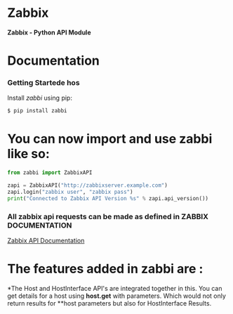 # Zabbix
**Zabbix - Python API Module**

# Documentation
### Getting Startede hos

Install *zabbi* using pip:

```bash
$ pip install zabbi
```

# You can now import and use zabbi like so:

```python
from zabbi import ZabbixAPI

zapi = ZabbixAPI("http://zabbixserver.example.com")
zapi.login("zabbix user", "zabbix pass")
print("Connected to Zabbix API Version %s" % zapi.api_version())
```

### All zabbix api requests can be made as defined in ZABBIX DOCUMENTATION 
[Zabbix API Documentation](https://www.zabbix.com/documentation/4.2/manual/api/reference)

# The features added in zabbi are :
*The Host and HostInterface API's are integrated together in this.
  You can get details for a host using **host.get** with parameters.
  Which would not only return results for **host parameters but also for HostInterface Results.
